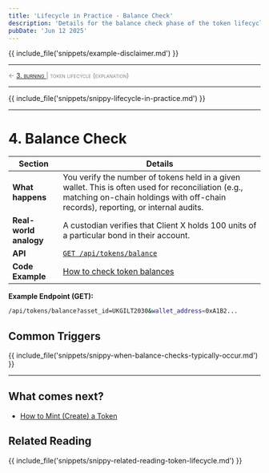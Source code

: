 ```yaml
---
title: 'Lifecycle in Practice - Balance Check'
description: 'Details for the balance check phase of the token lifecycle.'
pubDate: 'Jun 12 2025'
---
```


{{ include_file('snippets/example-disclaimer.md') }}

<hr/>
<span style="font-variant: small-caps; font-size: 0.8rem; color: grey; "> 
    ← <a href="/mkdocs/examples/post-trade-automation/token-lifecycle/lifecycle-in-practice/lip-burning/"> 3. burning </a>  |   token lifecycle (explanation)
</span>
<hr/>

{{ include_file('snippets/snippy-lifecycle-in-practice.md') }}

---

# 4. Balance Check

| Section               | Details  |
|-----------------------|-----------|
| **What happens**       | You verify the number of tokens held in a given wallet. This is often used for reconciliation (e.g., matching on-chain holdings with off-chain records), reporting, or internal audits. |
| **Real-world analogy** | A custodian verifies that Client X holds 100 units of a particular bond in their account. |
| **API**                | [`GET /api/tokens/balance`](/mkdocs/examples/post-trade-automation/references/api/api-check-token-balance/) |
| **Code Example**       | [How to check token balances](/mkdocs/examples/post-trade-automation/how-tos/how-to-check-a-token-balance/) |

**Example Endpoint (GET):**

```bash
/api/tokens/balance?asset_id=UKGILT2030&wallet_address=0xA1B2...
```

## Common Triggers

{{ include_file('snippets/snippy-when-balance-checks-typically-occur.md') }}

---

## What comes next?

- [How to Mint (Create) a Token](/mkdocs/examples/post-trade-automation/how-tos/how-to-mint-a-token/) 

## Related Reading

{{ include_file('snippets/snippy-related-reading-token-lifecycle.md') }}

